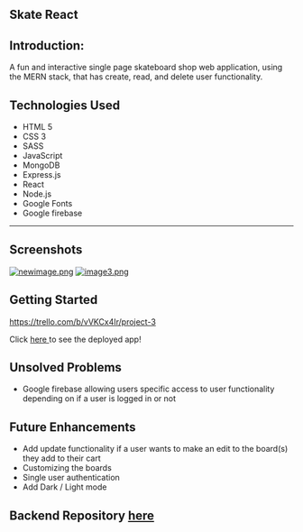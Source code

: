 ## Skate React

## Introduction: 
A fun and interactive single page skateboard shop web application, using the MERN stack, that has create, read, and delete user functionality. 

## Technologies Used 
* HTML 5
* CSS 3
* SASS
* JavaScript
* MongoDB
* Express.js
* React
* Node.js
* Google Fonts
* Google firebase
---
## Screenshots
[![newimage.png](https://i.postimg.cc/4yQTtBfW/newimage.png)](https://postimg.cc/9w0SHPq9)
[![image3.png](https://i.postimg.cc/xTP0bTq9/image3.png)](https://postimg.cc/RNNrkmcY)

## Getting Started 
https://trello.com/b/vVKCx4Ir/project-3

Click <a href ="https://skate-react.netlify.app/" target="_blank"/> here </a> to see the deployed app!

## Unsolved Problems
* Google firebase allowing users specific access to user functionality depending on if a user is logged in or not


## Future Enhancements
- Add update functionality if a user wants to make an edit to the board(s) they add to their cart
- Customizing the boards
- Single user authentication 
- Add Dark / Light mode

## Backend Repository <a href ="https://skate-react.netlify.app/" target="_blank"/> here </a> 
